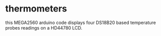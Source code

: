 # thermometers

this MEGA2560 arduino code displays four DS18B20 based temperature probes readings on a HD44780 LCD.
